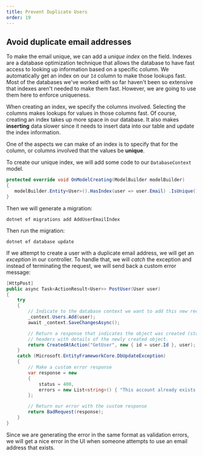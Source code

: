 ```yaml
---
title: Prevent Duplicate Users
order: 19
---
```


## Avoid duplicate email addresses

To make the email unique, we can add a _unique index_ on the field. Indexes are
a database optimization technique that allows the database to have fast access
to looking up information based on a specific column. We automatically get an
index on our `Id` column to make those lookups fast. Most of the databases we've
worked with so far haven't been so extensive that indexes aren't needed to make
them fast. However, we are going to use them here to enforce uniqueness.

When creating an index, we specify the columns involved. Selecting the columns
makes lookups for values in those columns fast. Of course, creating an index
takes up more space in our database. It also makes **inserting** data slower
since it needs to insert data into our table and update the index information.

One of the aspects we can make of an index is to specify that for the column, or
columns involved that the values be **unique**.

To create our unique index, we will add some code to our `DatabaseContext`
model.

```csharp
protected override void OnModelCreating(ModelBuilder modelBuilder)
{
   modelBuilder.Entity<User>().HasIndex(user => user.Email) .IsUnique();
}
```

Then we will generate a migration:

```shell
dotnet ef migrations add AddUserEmailIndex
```

Then run the migration:

```shell
dotnet ef database update
```

If we attempt to create a user with a duplicate email address, we will get an
_exception_ in our controller. To handle that, we will _catch_ the exception and
instead of terminating the request, we will send back a custom error message:

```csharp
[HttpPost]
public async Task<ActionResult<User>> PostUser(User user)
{
    try
    {
        // Indicate to the database context we want to add this new record
        _context.Users.Add(user);
        await _context.SaveChangesAsync();

        // Return a response that indicates the object was created (status code `201`) and some additional
        // headers with details of the newly created object.
        return CreatedAtAction("GetUser", new { id = user.Id }, user);
    }
    catch (Microsoft.EntityFrameworkCore.DbUpdateException)
    {
        // Make a custom error response
        var response = new
        {
            status = 400,
            errors = new List<string>() { "This account already exists!" }
        };

        // Return our error with the custom response
        return BadRequest(response);
    }
}
```

Since we are generating the error in the same format as validation errors, we
will get a nice error in the UI when someone attempts to use an email address
that exists.

<!-- Prevents duplicate user emails -->
<GithubCommitViewer repo="suncoast-devs/TacoTuesday" commit="b60850f97cced8ba4279d4e5205beaae4a9e57e4"/>
